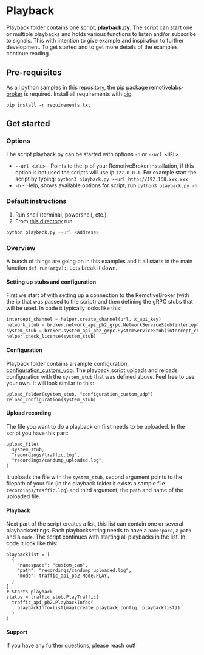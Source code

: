 # Playback
Playback folder contains one script, **playback.py**. The script can start one or multiple playbacks and holds various functions to listen and/or subscribe to signals. This with intention to give example and inspiration to further development. To get started and to get more details of the examples, continue reading.

## Pre-requisites

As all python samples in this repository, the pip package [remotivelabs-broker](https://pypi.org/project/remotivelabs-broker/) is required. Install all requirements with [pip](https://pypi.org/):

    pip install -r requirements.txt

## Get started
### Options
The script playback.py can be started with options `-h` or `--url <URL>`.
* `--url <URL>` - Points to the ip of your RemotiveBroker installation, if this option is not used the scripts will use ip `127.0.0.1`. For example start the script by typing: `python3 playback.py --url http://192.168.xxx.xxx`
* `-h` - Help, shows available options for script, run `python3 playback.py -h`

### Default instructions
1. Run shell (terminal, powershell, etc.).
2. From [this directory](.) run:

```sh
python playback.py --url <address>
```

### Overview
A bunch of things are going on in this examples and it all starts in the main function `def run(argv):`. Lets break it down.

#### Setting up stubs and configuration
First we start of with setting up a connection to the RemotiveBroker (with the ip that was passed to the script) and then defining the gRPC stubs that will be used. In code it typically looks like this:

```python
intercept_channel = helper.create_channel(url, x_api_key)
network_stub = broker.network_api_pb2_grpc.NetworkServiceStub(intercept_channel)
system_stub = broker.system_api_pb2_grpc.SystemServiceStub(intercept_channel)
helper.check_license(system_stub)
```

#### Configuration
Playback folder contains a sample configuration, [configuration_custom_udp](configuration_custom_udp). The playback script uploads and reloads configuration with the `system_stub` that was defined above. Feel free to use your own.
It will look similar to this:
```
upload_folder(system_stub, "configuration_custom_udp")
reload_configuration(system_stub)
```

#### Upload recording
The file you want to do a playback on first needs to be uploaded.
In the script you have this part: 
```
upload_file(
  system_stub,
  "recordings/traffic.log",
  "recordings/candump_uploaded.log",
)
```
It uploads the file with the `system_stub`, second argument points to the filepath of your file (in the playback folder it exists a sample file `recordings/traffic.log`) and third argument, the path and name of the uploaded file.

#### Playback
Next part of the script creates a list, this list can contain one or several playbacksettings. Each playbacksetting needs to have a `namespace`, a `path` and a `mode`. The script continues with starting all playbacks in the list. In code it look like this:
```
playbacklist = [
  {
    "namespace": "custom_can",
    "path": "recordings/candump_uploaded.log",
    "mode": traffic_api_pb2.Mode.PLAY,
  }
]
# Starts playback
status = traffic_stub.PlayTraffic(
  traffic_api_pb2.PlaybackInfos(
    playbackInfo=list(map(create_playback_config, playbacklist))
  )
)
```

#### Support
If you have any further questions, please reach out!

